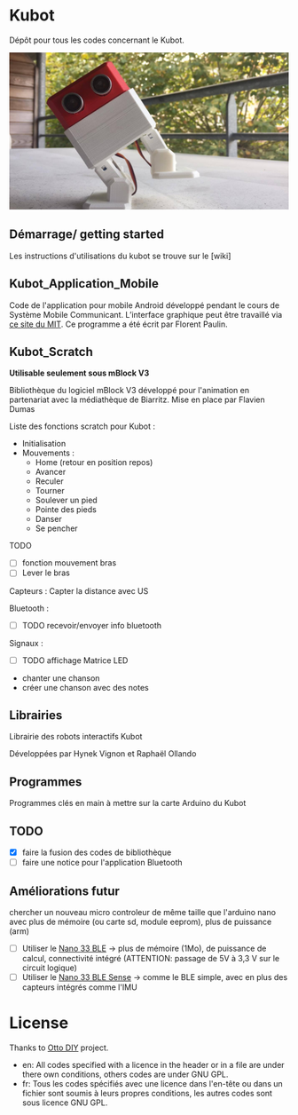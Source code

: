 # Kubot
Dépôt pour tous les codes concernant le Kubot.

![Un petit Kubot](media/Kubot.jpg)

## Démarrage/ getting started
Les instructions d'utilisations du kubot se trouve sur le [wiki]

## Kubot_Application_Mobile
Code de l'application pour mobile Android développé pendant le cours de Système Mobile Communicant.
L’interface graphique peut être travaillé via [ce site du MIT](http://appinventor.mit.edu/explore/#).
Ce programme a été écrit par Florent Paulin.

## Kubot_Scratch
**Utilisable seulement sous mBlock V3**

Bibliothèque du logiciel mBlock V3 développé pour l'animation en partenariat avec la médiathèque de Biarritz. 
Mise en place par Flavien Dumas

Liste des fonctions scratch pour Kubot :
* Initialisation
* Mouvements :
    * Home (retour en position repos)
    * Avancer
    * Reculer
    * Tourner
    * Soulever un pied
    * Pointe des pieds
    * Danser
    * Se pencher

TODO
* [ ] fonction mouvement bras
* [ ] Lever le bras

Capteurs :
Capter la distance avec US

Bluetooth :
* [ ] TODO recevoir/envoyer info bluetooth

Signaux :
* [ ] TODO affichage Matrice LED
* chanter une chanson
* créer une chanson avec des notes


## Librairies
Librairie des robots interactifs Kubot

Développées par Hynek Vignon et Raphaël Ollando

## Programmes
Programmes clés en main à mettre sur la carte Arduino du Kubot

## TODO
* [X] faire la fusion des codes de bibliothèque
* [ ] faire une notice pour l'application Bluetooth

## Améliorations futur
chercher un nouveau micro controleur de même taille que l'arduino nano avec plus de mémoire (ou carte sd, module eeprom), plus de puissance (arm)
- [ ] Utiliser le [Nano 33 BLE](https://store.arduino.cc/arduino-nano-33-ble) -> plus de mémoire (1Mo), de puissance de calcul, connectivité intégré (ATTENTION: passage de 5V à 3,3 V sur le circuit logique)
- [ ] Utiliser le [Nano 33 BLE Sense](https://store.arduino.cc/arduino-nano-33-ble-sense) -> comme le BLE simple, avec en plus des capteurs intégrés comme l'IMU

# License
Thanks to [Otto DIY](https://github.com/OttoDIY) project.
* en: All codes specified with a licence in the header or in a file  are under there own conditions, others codes are under GNU GPL.
* fr: Tous les codes spécifiés avec une licence dans l'en-tête ou dans un fichier sont soumis à leurs propres conditions, les autres codes sont sous licence GNU GPL.